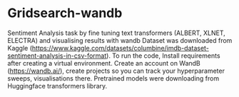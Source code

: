 # Gridsearch-wandb
Sentiment Analysis task by fine tuning text transformers (ALBERT, XLNET, ELECTRA) and visualising results with wandb
Dataset was downloaded from Kaggle (https://www.kaggle.com/datasets/columbine/imdb-dataset-sentiment-analysis-in-csv-format). To run the code, Install requirements after creating a virtual environment. Create an account on WandB (https://wandb.ai/), create projects so you can track your hyperparameter sweeps, visualisations there. Pretrained models were downloading from Huggingface transformers library. 
